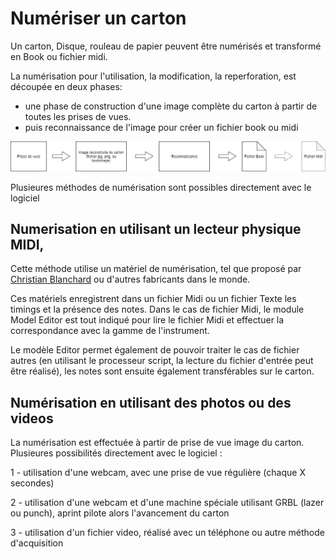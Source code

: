# Numériser un carton

Un carton, Disque, rouleau de papier peuvent être numérisés et transformé en Book ou fichier midi.




La numérisation pour l'utilisation, la modification, la reperforation, est découpée en deux phases: 

- une phase de construction d'une image complète du carton à partir de toutes les prises de vues.
- puis reconnaissance de l'image pour créer un fichier book ou midi

![](scan/process.png)



Plusieures méthodes de numérisation sont possibles directement avec le logiciel



## Numerisation en utilisant un lecteur physique MIDI, 

Cette méthode utilise un matériel de numérisation, tel que proposé par [Christian Blanchard](https://orgautomatix.blog4ever.com/) ou d'autres fabricants dans le monde. 

Ces matériels enregistrent dans un fichier Midi ou un fichier Texte les timings et la présence des notes. 
Dans le cas de fichier Midi, le module Model Editor est tout indiqué pour lire le fichier Midi et effectuer la correspondance avec la gamme de l'instrument.

Le modèle Editor permet également de pouvoir traiter le cas de fichier autres (en utilisant le processeur script, la lecture du fichier d'entrée peut être réalisé), les notes sont ensuite également transférables sur le carton.


## Numérisation en utilisant des photos ou des videos 



La numérisation est effectuée à partir de prise de vue image du carton. Plusieures possibilités directement avec le logiciel  :

1 - utilisation d'une webcam, avec une prise de vue régulière (chaque X secondes)

2 - utilisation d'une webcam et d'une machine spéciale utilisant GRBL (lazer ou punch), aprint pilote alors l'avancement du carton

3 - utilisation d'un fichier video, réalisé avec un téléphone ou autre méthode d'acquisition





